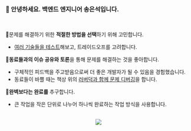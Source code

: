 ### 👋 안녕하세요. 백엔드 엔지니어 송은석입니다.
<br>

🎯문제를 해결하기 위한 **적절한 방법을 선택**하기 위해 고민합니다.
- [여러 기술들을 테스트](https://velog.io/@tilsong/%EB%B9%A0%EB%A5%B4%EA%B2%8C-%EC%A7%80%EC%97%AD-%EC%A1%B0%EA%B1%B4%EC%9C%BC%EB%A1%9C-%EA%B2%80%EC%83%89%ED%95%98%EA%B8%B0-R-Tree-%EC%9D%B8%EB%8D%B1%EC%8A%A4-%EC%A0%81%EC%9A%A9-%EB%B0%8F-%EC%BF%BC%EB%A6%AC-%EA%B0%9C%EC%84%A0)해보고, 트레이드오프를 고려합니다.

🐥**동료들과의 이슈 공유와 토론**을 통해 문제를 해결하는 것을 좋아합니다.
- 구체적인 피드백을 주고받음으로써 더 좋은 개발자가 될 수 있음을 경험했습니다.
- 동료들이 바쁠 때는 책상 위의 [러버덕과 함께 문제 디버깅](https://velog.io/@tilsong/%EC%98%A4%EB%A6%AC%EC%99%80-%EC%9D%98%EB%85%BC%ED%95%98%EB%8B%A4-%EB%9F%AC%EB%B2%84%EB%8D%95-%EB%94%94%EB%B2%84%EA%B9%85)을 합니다.

📌**완벽보다는 완료를** 추구합니다.
- 큰 작업을 작은 단위로 나누어 하나씩 완료하는 작업 방식을 사용합니다.


<br>
<div align="center">
	<a href="https://hits.seeyoufarm.com">
		<img src="https://hits.seeyoufarm.com/api/count/incr/badge.svg?url=https%3A%2F%2Fgithub.com%2Ftilsong&count_bg=%233D94C8&title_bg=%23555555&icon=&icon_color=%23E7E7E7&title=hits&edge_flat=false"/>
	</a>
</div>

